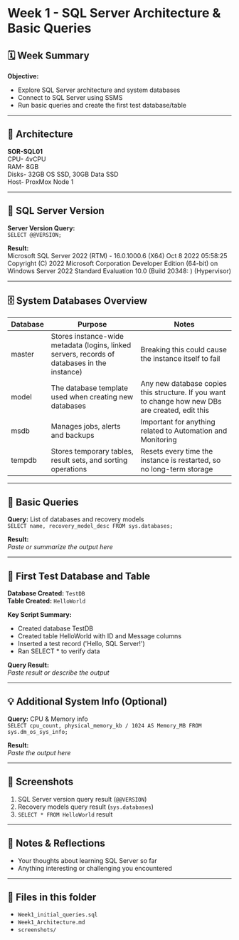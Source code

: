 # Week 1 - SQL Server Architecture & Basic Queries

## 🗓️ Week Summary

**Objective:**  
- Explore SQL Server architecture and system databases  
- Connect to SQL Server using SSMS  
- Run basic queries and create the first test database/table

---

## 🏢 Architecture  

**SOR-SQL01**  
CPU- 4vCPU  
RAM- 8GB  
Disks- 32GB OS SSD, 30GB Data SSD  
Host- ProxMox Node 1  

---

## 🔎 SQL Server Version

**Server Version Query:**  
`SELECT @@VERSION;`

**Result:**  
Microsoft SQL Server 2022 (RTM) - 16.0.1000.6 (X64)   Oct  8 2022 05:58:25   Copyright (C) 2022 Microsoft Corporation  Developer Edition (64-bit) on Windows Server 2022 Standard Evaluation 10.0 <X64> (Build 20348: ) (Hypervisor) 

---

## 🗄️ System Databases Overview

| Database | Purpose | Notes |
|----------|---------|--------|
| master   | Stores instance-wide metadata (logins, linked servers, records of databases in the instance) |Breaking this could cause the instance itself to fail|
| model    | The database template used when creating new databases|Any new database copies this structure. If you want to change how new DBs are created, edit this|
| msdb     | Manages jobs, alerts and backups|Important for anything related to Automation and Monitoring|
| tempdb   | Stores temporary tables, result sets, and sorting operations |Resets every time the instance is restarted, so no long-term storage|

---

## 📝 Basic Queries

**Query:** List of databases and recovery models  
`SELECT name, recovery_model_desc FROM sys.databases;`

**Result:**  
_Paste or summarize the output here_

---

## 🔨 First Test Database and Table

**Database Created:** `TestDB`  
**Table Created:** `HelloWorld`

**Key Script Summary:**  
- Created database TestDB  
- Created table HelloWorld with ID and Message columns  
- Inserted a test record ('Hello, SQL Server!')  
- Ran SELECT * to verify data

**Query Result:**  
_Paste result or describe the output_

---

## 💡 Additional System Info (Optional)

**Query:** CPU & Memory info  
`SELECT cpu_count, physical_memory_kb / 1024 AS Memory_MB FROM sys.dm_os_sys_info;`

**Result:**  
_Paste the output here_

---

## 📸 Screenshots

1. SQL Server version query result (`@@VERSION`)  
2. Recovery models query result (`sys.databases`)  
3. `SELECT * FROM HelloWorld` result



---

## 📝 Notes & Reflections

- Your thoughts about learning SQL Server so far  
- Anything interesting or challenging you encountered

---

## 🔗 Files in this folder

- `Week1_initial_queries.sql`  
- `Week1_Architecture.md`  
- `screenshots/`



